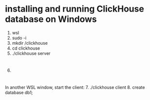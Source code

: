 # installing and running ClickHouse database on Windows

1. wsl
2. sudo -i
3. mkdir /clickhouse
4. cd clickhouse
5. ./clickhouse server
6. #
In another WSL window, start the client:
7. ./clickhouse client
8. create database db1;
